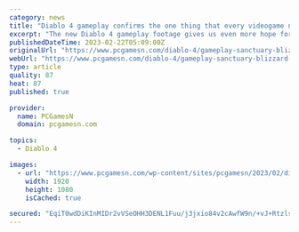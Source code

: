```yaml
---
category: news
title: "Diablo 4 gameplay confirms the one thing that every videogame needs"
excerpt: "The new Diablo 4 gameplay footage gives us even more hope for the upcoming Blizzard RPG game. The world of Sanctuary looks fantastic. The dungeons are rich and varied. There are some terrifying new ..."
publishedDateTime: 2023-02-22T05:09:00Z
originalUrl: "https://www.pcgamesn.com/diablo-4/gameplay-sanctuary-blizzard-rpg-game"
webUrl: "https://www.pcgamesn.com/diablo-4/gameplay-sanctuary-blizzard-rpg-game"
type: article
quality: 87
heat: 87
published: true

provider:
  name: PCGamesN
  domain: pcgamesn.com

topics:
  - Diablo 4

images:
  - url: "https://www.pcgamesn.com/wp-content/sites/pcgamesn/2023/02/diablo-4-gameplay-blizzard-rpg-game-sanctuary.jpg"
    width: 1920
    height: 1080
    isCached: true

secured: "EqiT0wdDiKInMIDr2vVSeOHH3DENL1Fuu/j3jxio84v2cAwfW9n/+vJ+RtzlsnGbhRgUQ0OV0354YWQkKDVP4vt88jsx+1aZ2lHCde92bFNlmnQkh8M+QItIoF8bRDaBaLhcgOt6pIJMPBjZs7jc5oCb4O5A2hcMDosyZ2L+5Ham4pJxzxQh15GGLtpBBhPHxVqQrO4rtGdtD+QTv/Y85cHCbNuCqkmAv9sU4KTUAsSFSgiScNOnbF1o3e0kPdTOQLIgd8OX0KCtAfafKIiYz4kRsz1S3gT/KLpAtRHeLUicELXdEvTDCaVGmPwh9oILxhX4vPxPTvIaD2xs4HmLvfTfDdozK2LBIwYMoE4+iHM=;2rZkzMOhCUi012bKjvJYaw=="
---
```


